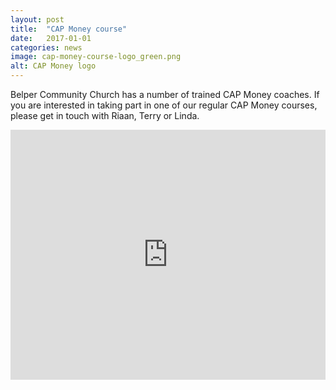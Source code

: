 ```yaml
---
layout: post
title:  "CAP Money course"
date:   2017-01-01
categories: news
image: cap-money-course-logo_green.png
alt: CAP Money logo
---
```

Belper Community Church has a number of trained CAP Money coaches. If you are interested in taking part in one of our regular CAP Money courses, please get in touch with Riaan, Terry or Linda.

<iframe width="100%" height="400" src="https://www.youtube.com/embed/kGyjbNdI21Y" frameborder="0" allowfullscreen></iframe>